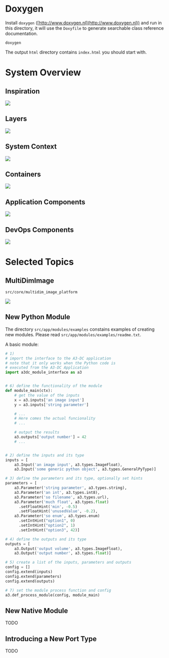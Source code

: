 # Doxygen

Install `doxygen` ([http://www.doxygen.nl](http://www.doxygen.nl)) and run in this directory, it will use the `Doxyfile` to generate searchable class reference documentation.
	
	doxygen

The output `html` directory contains `index.html` you should start with.

# System Overview

## Inspiration

![](inspiration.png)

## Layers

![](layers.png)
	
## System Context

![](system-context.png)

## Containers

![](containers.png)

## Application Components

![](application-components.png)

## DevOps Components

![](devops-components.png)

# Selected Topics

## MultiDimImage

`src/core/multidim_image_platform`

![](multidimimage.png)

## New Python Module

The directory `src/app/modules/examples` constains examples of creating new modules. Please read `src/app/modules/examples/readme.txt`.

A basic module:

```python
# 1)
# import the interface to the A3-DC application
# note that it only works when the Python code is
# executed from the A3-DC Application
import a3dc_module_interface as a3


# 6) define the functionality of the module
def module_main(ctx):
    # get the value of the inputs
    x = a3.inputs['an image input']
    y = a3.inputs['string parameter']

    # ...
    # Here comes the actual funcionality
    # ...

    # output the results
    a3.outputs['output number'] = 42
    # ...


# 2) define the inputs and its type
inputs = [
    a3.Input('an image input', a3.types.ImageFloat),
    a3.Input('some generic python object', a3.types.GeneralPyType)]

# 3) define the parameters and its type, optionally set hints
parameters = [
    a3.Parameter('string parameter', a3.types.string),
    a3.Parameter('an int', a3.types.int8),
    a3.Parameter('so filename', a3.types.url),
    a3.Parameter('much float', a3.types.float)
      .setFloatHint('min', -0.5)
      .setFloatHint('unusedValue', -0.2),
    a3.Parameter('so enum', a3.types.enum)
      .setIntHint("option1", 0)
      .setIntHint("option2", 1)
      .setIntHint("option3", 42)]

# 4) define the outputs and its type
outputs = [
    a3.Output('output volume', a3.types.ImageFloat),
    a3.Output('output number', a3.types.float)]

# 5) create a list of the inputs, parameters and outputs
config = []
config.extend(inputs)
config.extend(parameters)
config.extend(outputs)

# 7) set the module process function and config
a3.def_process_module(config, module_main)
```

## New Native Module

TODO

## Introducing a New Port Type

TODO